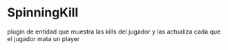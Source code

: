 # SpinningKill
plugin de entidad que muestra las kills del jugador y las actualiza cada que el jugador mata un player
